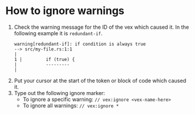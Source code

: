 # How to ignore warnings

1. Check the warning message for the ID of the vex which caused it. In the following example it is `redundant-if`.
    ```
    warning[redundant-if]: if condition is always true
    --> src/my-file.rs:1:1
    |
    1 |         if (true) {
    |           ---------
    |
    ```
2. Put your cursor at the start of the token or block of code which caused it.
3. Type out the following ignore marker:
    - To ignore a specific warning: `// vex:ignore <vex-name-here>`
    - To ignore all warnings: `// vex:ignore *`
